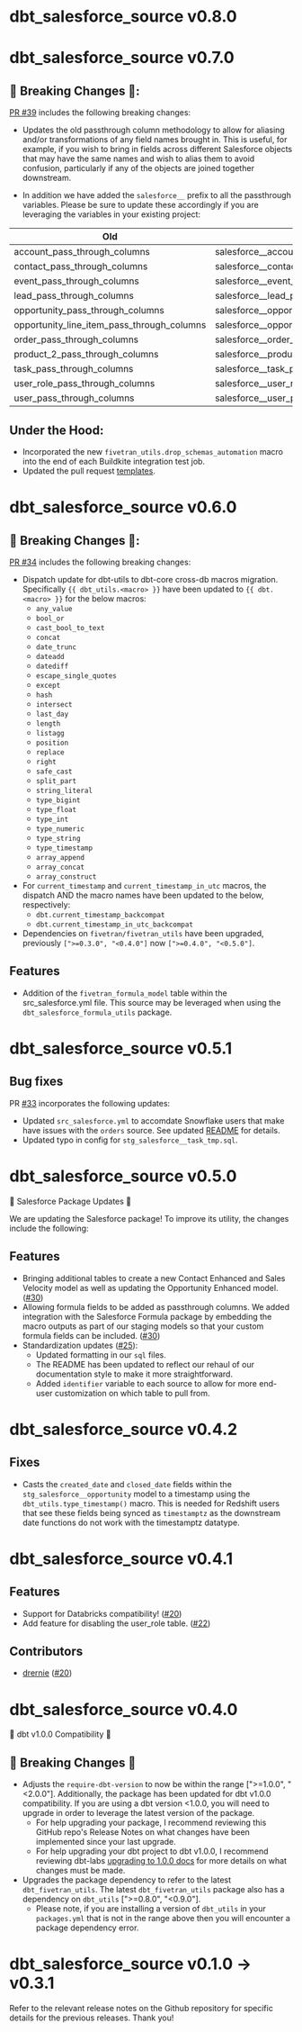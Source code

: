 # dbt_salesforce_source v0.8.0

# dbt_salesforce_source v0.7.0

## 🚨 Breaking Changes 🚨:
[PR #39](https://github.com/fivetran/dbt_salesforce_source/pull/39) includes the following breaking changes:

- Updates the old passthrough column methodology to allow for aliasing and/or transformations of any field names brought in. This is useful, for example, if you wish to bring in fields across different Salesforce objects that may have the same names and wish to alias them to avoid confusion, particularly if any of the objects are joined together downstream.

- In addition we have added the `salesforce__` prefix to all the passthrough variables. Please be sure to update these accordingly if you are leveraging the variables in your existing project:

|**Old**|**New**
-----|-----
| account_pass_through_columns | salesforce__account_pass_through_columns
| contact_pass_through_columns | salesforce__contact_pass_through_columns
| event_pass_through_columns | salesforce__event_pass_through_columns
| lead_pass_through_columns | salesforce__lead_pass_through_columns
| opportunity_pass_through_columns | salesforce__opportunity_pass_through_columns
| opportunity_line_item_pass_through_columns   | salesforce__opportunity_line_item_pass_through_columns
| order_pass_through_columns | salesforce__order_pass_through_columns
| product_2_pass_through_columns | salesforce__product_2_pass_through_columns
| task_pass_through_columns | salesforce__task_pass_through_columns
| user_role_pass_through_columns | salesforce__user_role_pass_through_columns
| user_pass_through_columns | salesforce__user_pass_through_columns

## Under the Hood:

- Incorporated the new `fivetran_utils.drop_schemas_automation` macro into the end of each Buildkite integration test job.
- Updated the pull request [templates](/.github).

# dbt_salesforce_source v0.6.0
## 🚨 Breaking Changes 🚨:
[PR #34](https://github.com/fivetran/dbt_salesforce_source/pull/34) includes the following breaking changes:
- Dispatch update for dbt-utils to dbt-core cross-db macros migration. Specifically `{{ dbt_utils.<macro> }}` have been updated to `{{ dbt.<macro> }}` for the below macros:
    - `any_value`
    - `bool_or`
    - `cast_bool_to_text`
    - `concat`
    - `date_trunc`
    - `dateadd`
    - `datediff`
    - `escape_single_quotes`
    - `except`
    - `hash`
    - `intersect`
    - `last_day`
    - `length`
    - `listagg`
    - `position`
    - `replace`
    - `right`
    - `safe_cast`
    - `split_part`
    - `string_literal`
    - `type_bigint`
    - `type_float`
    - `type_int`
    - `type_numeric`
    - `type_string`
    - `type_timestamp`
    - `array_append`
    - `array_concat`
    - `array_construct`
- For `current_timestamp` and `current_timestamp_in_utc` macros, the dispatch AND the macro names have been updated to the below, respectively:
    - `dbt.current_timestamp_backcompat`
    - `dbt.current_timestamp_in_utc_backcompat`
- Dependencies on `fivetran/fivetran_utils` have been upgraded, previously `[">=0.3.0", "<0.4.0"]` now `[">=0.4.0", "<0.5.0"]`.

## Features
- Addition of the `fivetran_formula_model` table within the src_salesforce.yml file. This source may be leveraged when using the `dbt_salesforce_formula_utils` package.
# dbt_salesforce_source v0.5.1
## Bug fixes
PR [#33](https://github.com/fivetran/dbt_salesforce_source/pull/33) incorporates the following updates:
  - Updated `src_salesforce.yml` to accomdate Snowflake users that make have issues with the `orders` source. See updated [README](https://github.com/fivetran/dbt_salesforce_source/tree/main#-snowflake-users) for details.
  - Updated typo in config for `stg_salesforce__task_tmp.sql`.
# dbt_salesforce_source v0.5.0
🎉 Salesforce Package Updates 🎉

We are updating the Salesforce package! To improve its utility, the changes include the following:
## Features
  - Bringing additional tables to create a new Contact Enhanced and Sales Velocity model as well as updating the Opportunity Enhanced model. ([#30](https://github.com/fivetran/dbt_salesforce_source/pull/30))
  - Allowing formula fields to be added as passthrough columns. We added integration with the Salesforce Formula package by embedding the macro outputs as part of our staging models so that your custom formula fields can be included. ([#30](https://github.com/fivetran/dbt_salesforce_source/pull/30))
  - Standardization updates ([#25](https://github.com/fivetran/dbt_salesforce_source/pull/25)):
      - Updated formatting in our `sql` files.
      - The README has been updated to reflect our rehaul of our documentation style to make it more straightforward. 
      - Added `identifier` variable to each source to allow for more end-user customization on which table to pull from.

# dbt_salesforce_source v0.4.2
## Fixes
- Casts the `created_date` and `closed_date` fields within the `stg_salesforce__opportunity` model to a timestamp using the `dbt_utils.type_timestamp()` macro. This is needed for Redshift users that see these fields being synced as `timestamptz` as the downstream date functions do not work with the timestamptz datatype.
# dbt_salesforce_source v0.4.1
## Features
- Support for Databricks compatibility! ([#20](https://github.com/fivetran/dbt_salesforce_source/pull/20))
- Add feature for disabling the user_role table. ([#22](https://github.com/fivetran/dbt_salesforce_source/pull/22))

## Contributors
- [drernie](https://github.com/drernie) ([#20](https://github.com/fivetran/dbt_salesforce_source/pull/20))

# dbt_salesforce_source v0.4.0
🎉 dbt v1.0.0 Compatibility 🎉
## 🚨 Breaking Changes 🚨
- Adjusts the `require-dbt-version` to now be within the range [">=1.0.0", "<2.0.0"]. Additionally, the package has been updated for dbt v1.0.0 compatibility. If you are using a dbt version <1.0.0, you will need to upgrade in order to leverage the latest version of the package.
  - For help upgrading your package, I recommend reviewing this GitHub repo's Release Notes on what changes have been implemented since your last upgrade.
  - For help upgrading your dbt project to dbt v1.0.0, I recommend reviewing dbt-labs [upgrading to 1.0.0 docs](https://docs.getdbt.com/docs/guides/migration-guide/upgrading-to-1-0-0) for more details on what changes must be made.
- Upgrades the package dependency to refer to the latest `dbt_fivetran_utils`. The latest `dbt_fivetran_utils` package also has a dependency on `dbt_utils` [">=0.8.0", "<0.9.0"].
  - Please note, if you are installing a version of `dbt_utils` in your `packages.yml` that is not in the range above then you will encounter a package dependency error.

# dbt_salesforce_source v0.1.0 -> v0.3.1
Refer to the relevant release notes on the Github repository for specific details for the previous releases. Thank you!
